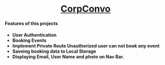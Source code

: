  <h1 align="center"><a href="#">CorpConvo</a></h1>

<h4>Features of this projects<h4>
 <ul>
  <li>User Authentication</li>
  <li>Booking Events</li>
  <li>Implement Private Route Unauthorized user can not book any event</li>
  <li>Saveing booking data to Local Storage</li>
  <li>Displaying Email, User Name and photo on Nav Bar.</li>
 </ul>